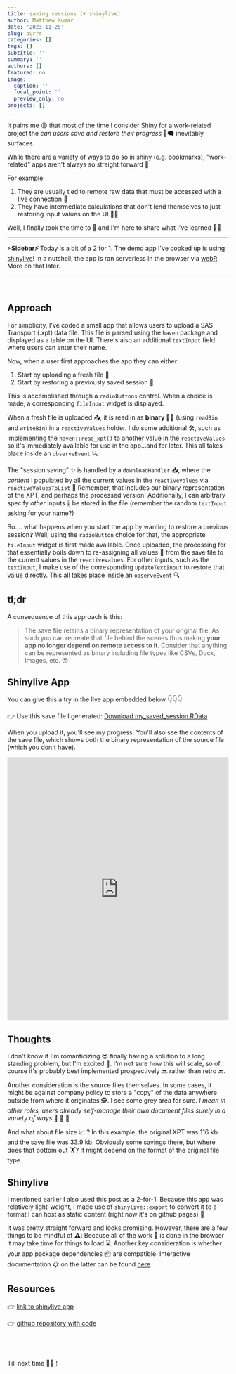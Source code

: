 ```yaml
---
title: saving sessions (+ shinylive)
author: Matthew Kumar
date: '2023-11-25'
slug: purrr
categories: []
tags: []
subtitle: ''
summary: ''
authors: []
featured: no
image:
  caption: ''
  focal_point: ''
  preview_only: no
projects: []
---
```


It pains me 😩 that most of the time I consider Shiny for a work-related project the <em>can users save and restore their progress</em> 💬🗨 inevitably surfaces. 

While there are a variety of ways to do so in shiny (e.g. bookmarks), "work-related" apps aren't always so straight forward 🔀

For example:
1.  They are usually tied to remote raw data that must be accessed with a live connection 📲
2.  They have intermediate calculations that don't lend themselves to just restoring input values on the UI 👨‍🔬

Well, I finally took the time to 🔨 and I'm here to share what I've learned 👨‍🏫
<br>

<hr>

⚡️<strong>Sidebar⚡️ </strong>Today is a bit of a 2 for 1. The demo app I've cooked up is using [shinylive](https://posit-dev.github.io/r-shinylive/)! In a nutshell, the app is ran serverless in the browser via [webR](https://docs.r-wasm.org/webr/latest/). More on that later.

<hr>

<br>

## Approach

For simplicity, I've coded a small app that allows users to upload a SAS Transport (.xpt) data file. This file is parsed using the `haven` package and displayed as a table on the UI. There's also an additional `textInput` field where users can enter their name.

Now, when a user first approaches the app they can either:
1.  Start by uploading a fresh file 📄
2.  Start by restoring a previously saved session 💾

This is accomplished through a `radioButtons` control. When a choice is made, a corresponding `fileInput` widget is displayed. 

When a fresh file is uploaded 📤, it is read in as <strong>binary 👨‍💻</strong> (using `readBin` and `writeBin`) in a `reactiveValues` holder. I do some additional 🛠, such as implementing the `haven::read_xpt()` to another value in the `reactiveValues` so it's immediately available for use in the app...and for later. This all takes place inside an `observeEvent` 🔍️

The "session saving" ✨ is handled by a `downloadHandler` 📥, where the <em>content</em> i populated by all the current values in the `reactiveValues` via `reactiveValuesToList` 💪 Remember, that includes our binary representation of the XPT, and perhaps the processed version! Additionally, I can arbitrary specify <em>other</em> inputs 🎚 be stored in the file (remember the random `textInput` asking for your name?)

So.... what happens when you start the app by wanting to restore a previous session❓️ Well, using the `radioButton` choice for that, the appropriate `fileInput` widget is first made available. Once uploaded, the processing for that essentially boils down to re-assigning all values 📝 from the save file to the current values in the `reactiveValues`. For other inputs, such as the `textInput`, I make use of the corresponding `updateTextInput` to restore that value directly. This all takes place inside an `observeEvent` 🔍


## tl;dr
A consequence of this approach is this: 
> The save file retains a binary representation of your original file. As such you can recreate that file behind the scenes thus making <strong>your app no longer depend on remote access to it</strong>. Consider that anything can be represented as binary including file types like CSVs, Docx, Images, etc. 😵 



## Shinylive App

You can give this a try in the live app embedded below 👇👇👇 

👉 Use this save file I generated: <a href="https://raw.githubusercontent.com/mattkumar/blog/main/content/post/2023-11-25-shinysave/my_saved_session.RData" download="my_saved_session.RData">Download my_saved_session.RData</a>

When you upload it, you'll see my progress. You'll also see the contents of the save file, which shows both the binary representation of the source file (which you don't have).

<iframe src="https://mattkumar.github.io/shinysave" width="100%" height="600", style = "border: none;"></iframe>


## Thoughts

I don't know if I'm romanticizing 😍 finally having a solution to a long standing problem, but I'm excited 🤣. I'm not sure how this will scale, so of course it's probably best implemented prospectively 🔜 rather than retro 🔙. 

Another consideration is the source files themselves. In some cases, it might be against company policy to store a "copy" of the data anywhere outside from where it originates 🕵. I see some grey area for sure. <em>I mean in other roles, users already self-manage their own document files surely in a variety of ways </em> 🤔 🤔 🤔

And what about file size 📈 ? In this example, the original XPT was 116 kb and the save file was 33.9 kb. Obviously some savings there, but where does that bottom out 🏋? It might depend on the format of the original file type.


## Shinylive

I mentioned earlier I also used this post as a 2-for-1. Because this app was relatively light-weight, I made use of `shinylive::export` to convert it to a format I can host as static content (right now it's on github pages) 🤑

It was pretty straight forward and looks promising. However, there are a few things to be mindful of ⚠️: Because all of the work 👷 is done in the browser it may take time for things to load ⌛. Another key consideration is whether your app package dependencies 📦 are compatible. Interactive documentation 📋 on the latter can be found [here](https://repo.r-wasm.org/)

## Resources


   👉 [link to shinylive app](https://mattkumar.github.io/shinysave) 
   
   👉 [github repository with code](https://github.com/mattkumar/shinysave/)  
<br>
<br>
<br>
<br>
Till next time 🍻🙏 !
